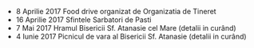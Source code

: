 * <label>8 Aprilie 2017</label> Food drive organizat de Organizatia de Tineret
* <label>16 Aprilie 2017</label> Sfintele Sarbatori de Pasti
* <label>7 Mai 2017</label> Hramul Bisericii Sf. Atanasie cel Mare (detalii in curând)
* <label>4 Iunie 2017</label> Picnicul de vara al Bisericii Sf. Atanasie (detalii in curând)